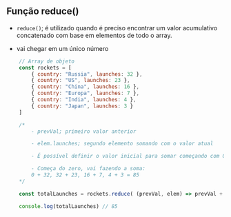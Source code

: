 ## Função reduce()

* `reduce()`; é utilizado quando é preciso encontrar um valor acumulativo concatenado com base em elementos de todo o array.

* vai chegar em um único número

```js
    // Array de objeto
    const rockets = [
        { country: "Russia", launches: 32 },
        { country: "US", launches: 23 },
        { country: "China", launches: 16 },
        { country: "Europa", launches: 7 },
        { country: "India", launches: 4 },
        { country: "Japan", launches: 3 }
    ]

    /*
        - prevVal; primeiro valor anterior

        - elem.launches; segundo elemento somando com o valor atual

        - É possível definir o valor inicial para somar começando com 0

        - Começa do zero, vai fazendo a soma:
        0 + 32, 32 + 23, 16 + 7, 4 + 3 = 85
    */

    const totalLaunches = rockets.reduce( (prevVal, elem) => prevVal + elem.launches, 0)

    console.log(totalLaunches) // 85
```